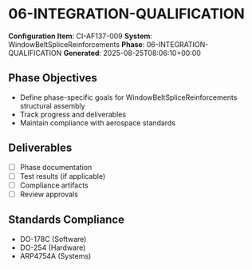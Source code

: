 # 06-INTEGRATION-QUALIFICATION

**Configuration Item**: CI-AF137-009
**System**: WindowBeltSpliceReinforcements
**Phase**: 06-INTEGRATION-QUALIFICATION
**Generated**: 2025-08-25T08:06:10+00:00

## Phase Objectives
- Define phase-specific goals for WindowBeltSpliceReinforcements structural assembly
- Track progress and deliverables
- Maintain compliance with aerospace standards

## Deliverables
- [ ] Phase documentation
- [ ] Test results (if applicable)
- [ ] Compliance artifacts
- [ ] Review approvals

## Standards Compliance
- DO-178C (Software)
- DO-254 (Hardware)
- ARP4754A (Systems)

